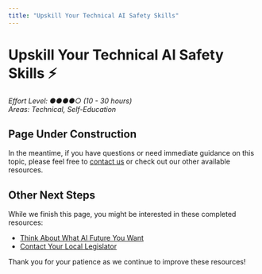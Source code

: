 ```yaml
---
title: "Upskill Your Technical AI Safety Skills"
---
```


# Upskill Your Technical AI Safety Skills ⚡

*Effort Level: ●●●●○ (10 - 30 hours)*  
*Areas: Technical, Self-Education*

## Page Under Construction


In the meantime, if you have questions or need immediate guidance on this topic, please feel free to [contact us](/contact/) or check out our other available resources.

## Other Next Steps

While we finish this page, you might be interested in these completed resources:

- [Think About What AI Future You Want](/next-steps/think-about-ai-future)
- [Contact Your Local Legislator](/next-steps/contact-legislator)

Thank you for your patience as we continue to improve these resources!